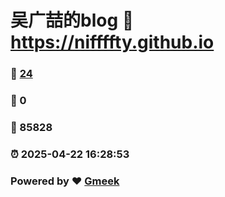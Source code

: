 # 吴广喆的blog :link: https://niffffty.github.io 
### :page_facing_up: [24](https://niffffty.github.io/tag.html) 
### :speech_balloon: 0 
### :hibiscus: 85828 
### :alarm_clock: 2025-04-22 16:28:53 
### Powered by :heart: [Gmeek](https://github.com/Meekdai/Gmeek)

